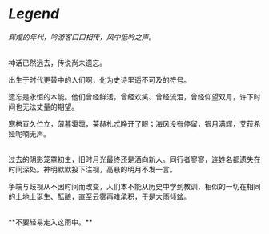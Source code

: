 # *Legend*

*辉煌的年代，吟游客口口相传，风中低吟之声。*

<br>
神话已然远去，传说尚未遗忘。

出生于时代更替中的人们啊，化为史诗里遥不可及的符号。

遗忘是永恒的本能。他们曾经鲜活，曾经欢笑、曾经流泪，曾经仰望双月，许下时间也无法丈量的期望。

寒梣亘久伫立，薄暮霭霭，莱赫札忒睁开了眼；海风没有停留，银月满辉，艾菈希娅呢喃无声。

<br>
过去的阴影笼罩初生，旧时月光最终还是洒向新人。同行者寥寥，连姓名都遗失在时间深处。神明默默投下注视，高悬的明月不发一言。

争端与歧视从不因时间而改变，人们本不能从历史中学到教训，相似的一切在相同的土地上诞生、酝酿，直至云雾再难承积，于是大雨倾盆。

<br>
**不要轻易走入这雨中。**
